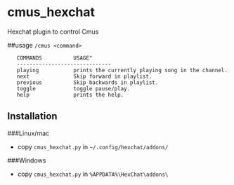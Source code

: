 cmus_hexchat
============

Hexchat plugin to control Cmus

##usage
  ``/cmus <command>``
``` 
   COMMANDS          USAGE"
   ------------------------------
   playing           prints the currently playing song in the channel.
   next              Skip forward in playlist.
   previous          Skip backwards in playlist.
   toggle            toggle pause/play.
   help              prints the help.
```



## Installation

###Linux/mac
- copy ``cmus_hexchat.py`` in ``~/.config/hexchat/addons/``

###Windows
- copy ``cmus_hexchat.py`` in ``%APPDATA%\HexChat\addons\`` 
